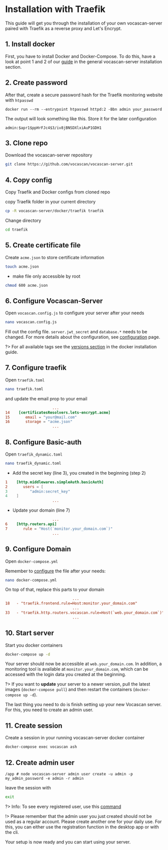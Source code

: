 # Installation with Traefik

This guide will get you through the installation of your own vocascan-server paired with Traefik as a reverse proxy and
Let's Encrypt.

## 1. Install docker

First, you have to install Docker and Docker-Compose. To do this, have a look at point 1 and 2 of our
[guide](vocascan-server/installation/docker) in the general vocascan-server installation section.

## 2. Create password

After that, create a secure password hash for the Traefik monitoring website with `htpasswd`

```
docker run --rm --entrypoint htpasswd httpd:2 -Bbn admin your_password
```

The output will look something like this. Store it for the later configuration

```
admin:$apr1$ppHrFJc4$3/iv8jBNSDXlxiAuP1GDH1
```

## 3. Clone repo

Download the vocascan-server repository

```bash
git clone https://github.com/vocascan/vocascan-server.git
```

## 4. Copy config

Copy Traefik and Docker configs from cloned repo

copy Traefik folder in your current directory

```bash
cp -R vocascan-server/docker/traefik traefik
```

Change directory

```bash
cd traefik
```

## 5. Create certificate file

Create `acme.json` to store certificate information

```bash
touch acme.json
```

- make file only accessible by root

```bash
chmod 600 acme.json
```

## 6. Configure Vocascan-Server

Open `vocascan.config.js` to configure your server after your needs

```bash
nano vocascan.config.js
```

Fill out the config file. `server.jwt_secret` and `database.*` needs to be changed. For more details about the
configuration, see [configuration](vocascan-server/configuration) page.

?> For all available tags see the [versions section](vocascan-server/installation/docker#versions) in the docker
installation guide.

## 7. Configure traefik

Open `traefik.toml`

```bash
nano traefik.toml
```

and update the email prop to your email

```toml
                     ...
14    [certificatesResolvers.lets-encrypt.acme]
15       email = "your@mail.com"
16       storage = "acme.json"
                     ...
```

## 8. Configure Basic-auth

Open `traefik_dynamic.toml`

```bash
nano traefik_dynamic.toml
```

- Add the secret key (line 3), you created in the beginning (step 2)

```toml
1    [http.middlewares.simpleAuth.basicAuth]
2       users = [
3          "admin:secret_key"
4    ]
                     ...
```

- Update your domain (line 7)

```toml
                     ...
6    [http.routers.api]
7       rule = "Host(`monitor.your_domain.com`)"
                     ...
```

## 9. Configure Domain

Open `docker-compose.yml`

Remember to [configure](vocascan-server/configuration) the file after your needs:

```bash
nano docker-compose.yml
```

On top of that, replace this parts to your domain

```toml
                              ...
18   - "traefik.frontend.rule=Host:monitor.your_domain.com"
                              ...
33   - "traefik.http.routers.vocascan.rule=Host(`web.your_domain.com`)"
                              ...
```

## 10. Start server

Start you docker containers

```bash
docker-compose up -d
```

Your server should now be accessible at `web.your_domain.com`. In addition, a monitoring tool is available at
`monitor.your_domain.com`, which can be accessed with the login data you created at the beginning.

?> If you want to **update** your server to a newer version, pull the latest images (`docker-compose pull`) and then
restart the containers (`docker-compose up -d`).

The last thing you need to do is finish setting up your new Vocascan server. For this, you need to create an admin user.

## 11. Create session

Create a session in your running vocascan-server docker container

```bash
docker-compose exec vocascan ash
```

## 12. Create admin user

```
/app # node vocascan-server admin user create -u admin -p my_admin_password -e admin -r admin
```

leave the session with

```bash
exit
```

?> Info: To see every registered user, use this [command](vocascan-server/cli#list)

!> Please remember that the admin user you just created should not be used as a regular account. Please create another
one for your daily use. For this, you can either use the registration function in the desktop app or with the cli.

Your setup is now ready and you can start using your server.
